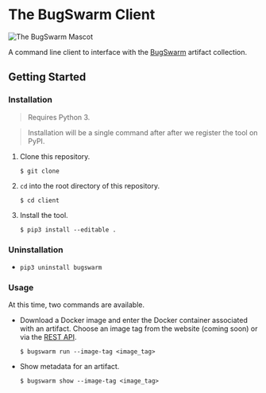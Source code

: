# The BugSwarm Client

![The BugSwarm Mascot](https://cloud.githubusercontent.com/assets/8139148/24324903/1101b9a2-114c-11e7-9340-316022ef57d5.png)

A command line client to interface with the [BugSwarm](https://bugswarm.github.io) artifact collection.

## Getting Started

### Installation
> Requires Python 3.

> Installation will be a single command after after we register the tool on PyPI.
1. Clone this repository.
    ```
    $ git clone
    ```
1. `cd` into the root directory of this repository.
    ```
    $ cd client
    ```
1. Install the tool.
    ```
    $ pip3 install --editable .
    ```

### Uninstallation

- `pip3 uninstall bugswarm`

### Usage
At this time, two commands are available.
- Download a Docker image and enter the Docker container associated with an artifact. Choose an image tag from the website (coming soon) or via the [REST API](https://github.com/BugSwarm/database#endpoints).
    ```
    $ bugswarm run --image-tag <image_tag>
    ```
- Show metadata for an artifact.
    ```
    $ bugswarm show --image-tag <image_tag>
    ```
